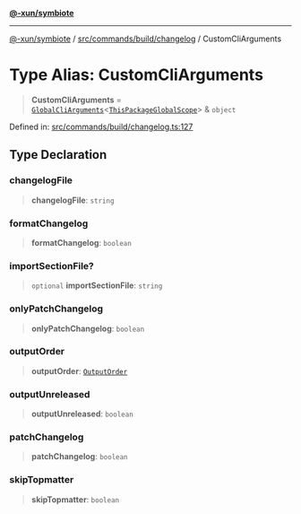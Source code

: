 [**@-xun/symbiote**](../../../../../README.md)

***

[@-xun/symbiote](../../../../../README.md) / [src/commands/build/changelog](../README.md) / CustomCliArguments

# Type Alias: CustomCliArguments

> **CustomCliArguments** = [`GlobalCliArguments`](../../../../configure/type-aliases/GlobalCliArguments.md)\<[`ThisPackageGlobalScope`](../../../../configure/enumerations/ThisPackageGlobalScope.md)\> & `object`

Defined in: [src/commands/build/changelog.ts:127](https://github.com/Xunnamius/symbiote/blob/3708c142929779cedae6f80fd8d92e8d468daaf9/src/commands/build/changelog.ts#L127)

## Type Declaration

### changelogFile

> **changelogFile**: `string`

### formatChangelog

> **formatChangelog**: `boolean`

### importSectionFile?

> `optional` **importSectionFile**: `string`

### onlyPatchChangelog

> **onlyPatchChangelog**: `boolean`

### outputOrder

> **outputOrder**: [`OutputOrder`](../enumerations/OutputOrder.md)

### outputUnreleased

> **outputUnreleased**: `boolean`

### patchChangelog

> **patchChangelog**: `boolean`

### skipTopmatter

> **skipTopmatter**: `boolean`
